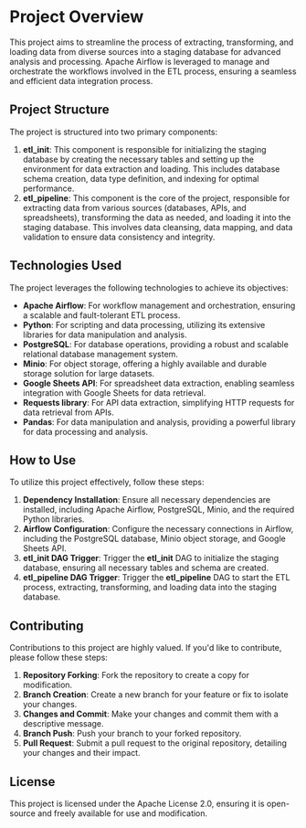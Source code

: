 # Project Overview

This project aims to streamline the process of extracting, transforming, and loading data from diverse sources into a staging database for advanced analysis and processing. Apache Airflow is leveraged to manage and orchestrate the workflows involved in the ETL process, ensuring a seamless and efficient data integration process.

## Project Structure

The project is structured into two primary components:

1. **etl_init**: This component is responsible for initializing the staging database by creating the necessary tables and setting up the environment for data extraction and loading. This includes database schema creation, data type definition, and indexing for optimal performance.
2. **etl_pipeline**: This component is the core of the project, responsible for extracting data from various sources (databases, APIs, and spreadsheets), transforming the data as needed, and loading it into the staging database. This involves data cleansing, data mapping, and data validation to ensure data consistency and integrity.

## Technologies Used

The project leverages the following technologies to achieve its objectives:

* **Apache Airflow**: For workflow management and orchestration, ensuring a scalable and fault-tolerant ETL process.
* **Python**: For scripting and data processing, utilizing its extensive libraries for data manipulation and analysis.
* **PostgreSQL**: For database operations, providing a robust and scalable relational database management system.
* **Minio**: For object storage, offering a highly available and durable storage solution for large datasets.
* **Google Sheets API**: For spreadsheet data extraction, enabling seamless integration with Google Sheets for data retrieval.
* **Requests library**: For API data extraction, simplifying HTTP requests for data retrieval from APIs.
* **Pandas**: For data manipulation and analysis, providing a powerful library for data processing and analysis.

## How to Use

To utilize this project effectively, follow these steps:

1. **Dependency Installation**: Ensure all necessary dependencies are installed, including Apache Airflow, PostgreSQL, Minio, and the required Python libraries.
2. **Airflow Configuration**: Configure the necessary connections in Airflow, including the PostgreSQL database, Minio object storage, and Google Sheets API.
3. **etl_init DAG Trigger**: Trigger the **etl_init** DAG to initialize the staging database, ensuring all necessary tables and schema are created.
4. **etl_pipeline DAG Trigger**: Trigger the **etl_pipeline** DAG to start the ETL process, extracting, transforming, and loading data into the staging database.

## Contributing

Contributions to this project are highly valued. If you'd like to contribute, please follow these steps:

1. **Repository Forking**: Fork the repository to create a copy for modification.
2. **Branch Creation**: Create a new branch for your feature or fix to isolate your changes.
3. **Changes and Commit**: Make your changes and commit them with a descriptive message.
4. **Branch Push**: Push your branch to your forked repository.
5. **Pull Request**: Submit a pull request to the original repository, detailing your changes and their impact.

## License

This project is licensed under the Apache License 2.0, ensuring it is open-source and freely available for use and modification.
